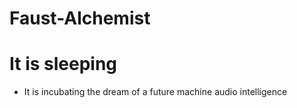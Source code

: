 # Faust-Alchemist

# It is sleeping
* It is incubating the dream of a future machine audio intelligence

